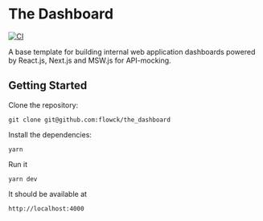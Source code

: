 # The Dashboard

[![CI](https://github.com/flowck/the_dashboard/actions/workflows/ci.yml/badge.svg)](https://github.com/flowck/the_dashboard/actions/workflows/ci.yml)

A base template for building internal web application dashboards powered by React.js, Next.js and MSW.js for API-mocking.

## Getting Started

Clone the repository:

```
git clone git@github.com:flowck/the_dashboard
```

Install the dependencies:

```
yarn
```

Run it

```
yarn dev
```

It should be available at

```
http://localhost:4000
```
